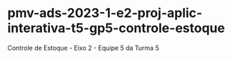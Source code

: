 # pmv-ads-2023-1-e2-proj-aplic-interativa-t5-gp5-controle-estoque
Controle de Estoque - Eixo 2 - Equipe 5 da Turma 5

